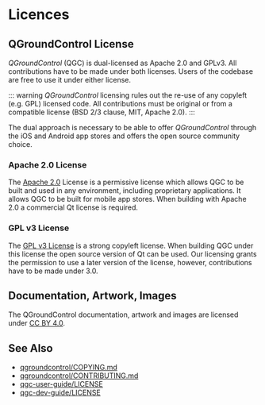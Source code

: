 # Licences

## QGroundControl License

_QGroundControl_ (QGC) is dual-licensed as Apache 2.0 and GPLv3. All contributions have to be made under both licenses. Users of the codebase are free to use it under either license.

::: warning
_QGroundControl_ licensing rules out the re-use of any copyleft (e.g. GPL) licensed code. All contributions must be original or from a compatible license (BSD 2/3 clause, MIT, Apache 2.0).
:::

The dual approach is necessary to be able to offer _QGroundControl_ through the iOS and Android app stores and offers the open source community choice.

### Apache 2.0 License

The [Apache 2.0](http://www.apache.org/licenses/LICENSE-2.0) License is a permissive license which allows QGC to be built and used in any environment, including proprietary applications. It allows QGC to be built for mobile app stores. When building with Apache 2.0 a commercial Qt license is required.

### GPL v3 License

The [GPL v3 License](http://www.gnu.org/licenses/gpl-3.0.en.html) is a strong copyleft license. When building QGC under this license the open source version of Qt can be used. Our licensing grants the permission to use a later version of the license, however, contributions have to be made under 3.0.

## Documentation, Artwork, Images

The QGroundControl documentation, artwork and images are licensed under [CC BY 4.0](https://creativecommons.org/licenses/by/4.0/).

## See Also

- [qgroundcontrol/COPYING.md](https://github.com/mavlink/qgroundcontrol/blob/master/.github/COPYING.md)
- [qgroundcontrol/CONTRIBUTING.md](https://github.com/mavlink/qgroundcontrol/blob/master/.github/CONTRIBUTING.md)
- [qgc-user-guide/LICENSE](https://github.com/mavlink/qgc-user-guide/blob/master/LICENSE)
- [qgc-dev-guide/LICENSE](https://github.com/mavlink/qgc-dev-guide/blob/master/LICENSE)
